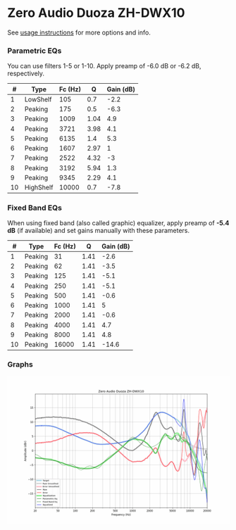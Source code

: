 # Zero Audio Duoza ZH-DWX10
See [usage instructions](https://github.com/jaakkopasanen/AutoEq#usage) for more options and info.

### Parametric EQs
You can use filters 1-5 or 1-10. Apply preamp of -6.0 dB or -6.2 dB, respectively.

|   # | Type      |   Fc (Hz) |    Q |   Gain (dB) |
|-----|-----------|-----------|------|-------------|
|   1 | LowShelf  |       105 | 0.7  |        -2.2 |
|   2 | Peaking   |       175 | 0.5  |        -6.3 |
|   3 | Peaking   |      1009 | 1.04 |         4.9 |
|   4 | Peaking   |      3721 | 3.98 |         4.1 |
|   5 | Peaking   |      6135 | 1.4  |         5.3 |
|   6 | Peaking   |      1607 | 2.97 |         1   |
|   7 | Peaking   |      2522 | 4.32 |        -3   |
|   8 | Peaking   |      3192 | 5.94 |         1.3 |
|   9 | Peaking   |      9345 | 2.29 |         4.1 |
|  10 | HighShelf |     10000 | 0.7  |        -7.8 |

### Fixed Band EQs
When using fixed band (also called graphic) equalizer, apply preamp of **-5.4 dB** (if available) and set gains manually with these parameters.

|   # | Type    |   Fc (Hz) |    Q |   Gain (dB) |
|-----|---------|-----------|------|-------------|
|   1 | Peaking |        31 | 1.41 |        -2.6 |
|   2 | Peaking |        62 | 1.41 |        -3.5 |
|   3 | Peaking |       125 | 1.41 |        -5.1 |
|   4 | Peaking |       250 | 1.41 |        -5.1 |
|   5 | Peaking |       500 | 1.41 |        -0.6 |
|   6 | Peaking |      1000 | 1.41 |         5   |
|   7 | Peaking |      2000 | 1.41 |        -0.6 |
|   8 | Peaking |      4000 | 1.41 |         4.7 |
|   9 | Peaking |      8000 | 1.41 |         4.8 |
|  10 | Peaking |     16000 | 1.41 |       -14.6 |

### Graphs
![](./Zero%20Audio%20Duoza%20ZH-DWX10.png)
